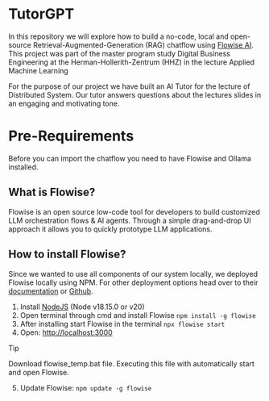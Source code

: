 # TutorGPT

In this repository we will explore how to build a no-code, local and open-source Retrieval-Augmented-Generation (RAG) chatflow using [Flowise AI](https://flowiseai.com/). This project was part of the master program study Digital Business Engineering at the Herman-Hollerith-Zentrum (HHZ) in the lecture Applied Machine Learning 

For the purpose of our project we have built an AI Tutor for the lecture of Distributed System. Our tutor answers questions about the lectures slides in an engaging and motivating tone.

# Pre-Requirements 
Before you can import the chatflow you need to have Flowise and Ollama installed. 

## What is Flowise?

Flowise is an open source low-code tool for developers to build customized LLM orchestration flows & AI agents. Through a simple drag-and-drop UI approach it allows you to quickly prototype LLM applications.

## How to install Flowise?
Since we wanted to use all components of our system locally, we deployed Flowise locally using NPM. For other deployment options head over to their [documentation](https://docs.flowiseai.com/getting-started) or [Github](https://github.com/FlowiseAI/Flowise).

1. Install [NodeJS](https://nodejs.org/en/download/package-manager) (Node v18.15.0 or v20)
2. Open terminal through cmd and install Flowise
```npm install -g flowise```
3. After installing start Flowise in the terminal
```npx flowise start```
4. Open: [http://localhost:3000](http://localhost:3000)
> [!TIP]
> Download flowise_temp.bat file. Executing this file with automatically start and open Flowise.
5. Update Flowise:
```npm update -g flowise```



